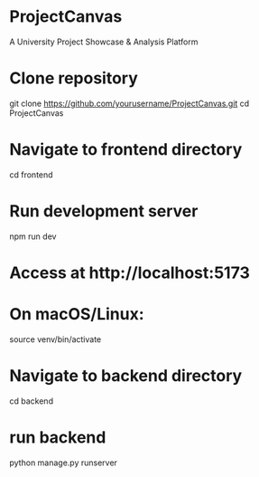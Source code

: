 # ProjectCanvas

A University Project Showcase &amp; Analysis Platform

# Clone repository

git clone https://github.com/yourusername/ProjectCanvas.git
cd ProjectCanvas

# Navigate to frontend directory

cd frontend

# Run development server

npm run dev

# Access at http://localhost:5173

# On macOS/Linux:

source venv/bin/activate

# Navigate to backend directory

cd backend

# run backend

python manage.py runserver
